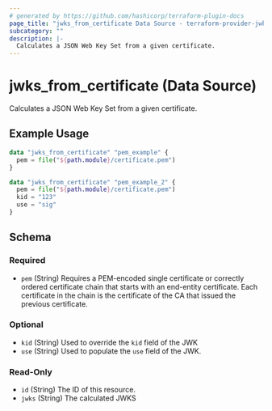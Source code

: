 ```yaml
---
# generated by https://github.com/hashicorp/terraform-plugin-docs
page_title: "jwks_from_certificate Data Source - terraform-provider-jwks"
subcategory: ""
description: |-
  Calculates a JSON Web Key Set from a given certificate.
---
```


# jwks_from_certificate (Data Source)

Calculates a JSON Web Key Set from a given certificate.

## Example Usage

```terraform
data "jwks_from_certificate" "pem_example" {
  pem = file("${path.module}/certificate.pem")
}

data "jwks_from_certificate" "pem_example_2" {
  pem = file("${path.module}/certificate.pem")
  kid = "123"
  use = "sig"
}
```

<!-- schema generated by tfplugindocs -->
## Schema

### Required

- `pem` (String) Requires a PEM-encoded single certificate or correctly ordered certificate chain that starts with an end-entity certificate.
							Each certificate in the chain is the certificate of the CA that issued the previous certificate.

### Optional

- `kid` (String) Used to override the `kid` field of the JWK
- `use` (String) Used to populate the `use` field of the JWK.

### Read-Only

- `id` (String) The ID of this resource.
- `jwks` (String) The calculated JWKS



